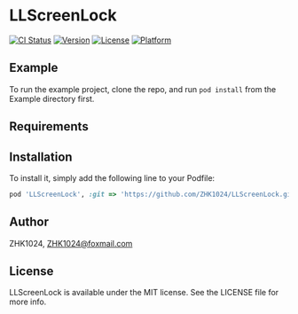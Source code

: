 # LLScreenLock

[![CI Status](https://img.shields.io/travis/Ruris/LLScreenLock.svg?style=flat)](https://travis-ci.org/Ruris/LLScreenLock)
[![Version](https://img.shields.io/cocoapods/v/LLScreenLock.svg?style=flat)](https://cocoapods.org/pods/LLScreenLock)
[![License](https://img.shields.io/cocoapods/l/LLScreenLock.svg?style=flat)](https://cocoapods.org/pods/LLScreenLock)
[![Platform](https://img.shields.io/cocoapods/p/LLScreenLock.svg?style=flat)](https://cocoapods.org/pods/LLScreenLock)

## Example

To run the example project, clone the repo, and run `pod install` from the Example directory first.

## Requirements

## Installation

 To install it, simply add the following line to your Podfile:

```ruby
pod 'LLScreenLock', :git => 'https://github.com/ZHK1024/LLScreenLock.git', :tag => s.version.to_s
```

## Author

ZHK1024, ZHK1024@foxmail.com

## License

LLScreenLock is available under the MIT license. See the LICENSE file for more info.
